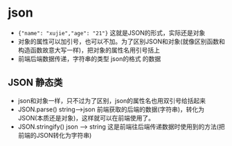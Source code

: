 # json

* ```{"name": "xujie","age": "21"}``` 这就是JSON的形式，实际还是对象
* 对象的属性可以加引号，也可以不加。为了区别JSON和对象(就像区别函数和构造函数故意大写一样)，把对象的属性名用引号括上
* 前端后端数据传递，字符串的类型 json的格式 的数据

## JSON 静态类

* json和对象一样，只不过为了区别，json的属性名也用双引号给括起来
* JSON.parse() string-->json  前端获取的后端的数据(字符串)，转化为JSON(本质还是对象)，这样就可以在前端使用了。
* JSON.stringify() json --> string 这是前端往后端传递数据时使用到的方法(把前端的JSON转化为字符串)